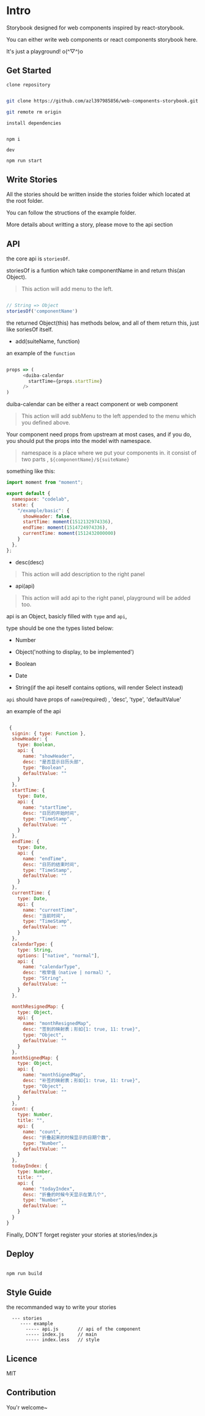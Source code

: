 # Intro
Storybook designed  for web components  inspired by react-storybook.

You can either write web components or react components storybook here.

It's just a playground! o(^▽^)o

## Get Started

`clone repository`

```bash

git clone https://github.com/azl397985856/web-components-storybook.git

git remote rm origin

```

`install dependencies`

```bash

npm i

```

`dev`

```
npm run start

```


## Write Stories
All the stories should be written inside the stories folder which located at the root folder.

You can follow the structions of the example folder.

More details about writting a story, please move to the api section

## API

the core api is `storiesOf`.

storiesOf is a funtion which take componentName in and
return this(an Object). 

> This action will add menu to the left.

```js

// String => Object
storiesOf('componentName')

```

the returned Object(this) has methods below,
and all of them return this, just like soriesOf itself.

- add(suiteName, function)

an example of the `function`

```js

props => (
      <duiba-calendar
        startTime={props.startTime}
      />
)

```

duiba-calendar can be either a react component or web component

> This action will add subMenu to the left appended to the menu which you defined above.

Your component need props from upstream at most cases, 
and if you do, you should put the props into the model with namespace.

> namespace is a place where we put your components in.
it consist of two parts , `${componentName}/${suiteName}`

something like this:

```js
import moment from "moment";

export default {
  namespace: "codelab",
  state: {
    "/example/basic": {
      showHeader: false,
      startTime: moment(1512132974336),
      endTime: moment(1514724974336),
      currentTime: moment(1512432000000)
    }
  },
};


```

- desc(desc)

> This action will add description to the right panel

- api(api)

> This action will add api to the right panel, playground will be added too.

api is an Object, basicly filled with `type` and `api`,

type should be one the types listed below:

- Number

- Object('nothing to display, to be implemented')

- Boolean

- Date

- String(if the api iteself contains options, will render Select instead)

`api` should have props of `name`(required) , 'desc', 'type', 'defaultValue'

an example of the api

```js

 {
  signin: { type: Function },
  showHeader: {
    type: Boolean,
    api: {
      name: "showHeader",
      desc: "是否显示日历头部",
      type: "Boolean",
      defaultValue: ""
    }
  },
  startTime: {
    type: Date,
    api: {
      name: "startTime",
      desc: "日历的开始时间",
      type: "TimeStamp",
      defaultValue: ""
    }
  },
  endTime: {
    type: Date,
    api: {
      name: "endTime",
      desc: "日历的结束时间",
      type: "TimeStamp",
      defaultValue: ""
    }
  },
  currentTime: {
    type: Date,
    api: {
      name: "currentTime",
      desc: "当前时间",
      type: "TimeStamp",
      defaultValue: ""
    }
  },
  calendarType: {
    type: String,
    options: ["native", "normal"],
    api: {
      name: "calendarType",
      desc: "枚举值（native | normal）",
      type: "String",
      defaultValue: ""
    }
  },

  monthResignedMap: {
    type: Object,
    api: {
      name: "monthResignedMap",
      desc: "签到的映射表；形如{1: true, 11: true}",
      type: "Object",
      defaultValue: ""
    }
  },
  monthSignedMap: {
    type: Object,
    api: {
      name: "monthSignedMap",
      desc: "补签的映射表；形如{1: true, 11: true}",
      type: "Object",
      defaultValue: ""
    }
  },
  count: {
    type: Number,
    title: "",
    api: {
      name: "count",
      desc: "折叠起来的时候显示的日期个数",
      type: "Number",
      defaultValue: ""
    }
  },
  todayIndex: {
    type: Number,
    title: "",
    api: {
      name: "todayIndex",
      desc: "折叠的时候今天显示在第几个",
      type: "Number",
      defaultValue: ""
    }
  }
}

```

Finally, DON'T forget register your stories at stories/index.js

## Deploy

```bash

npm run build

```

## Style Guide

the recommanded way to write your stories

```
  --- stories
     ---- example
       ----- api.js       // api of the component
       ----- index.js     // main
       ----- index.less   // style

```
 
## Licence
MIT

## Contribution

You'r welcome~
